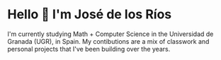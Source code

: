 # Hello 👋 I'm José de los Ríos

I'm currently studying Math + Computer Science in the Universidad de Granada (UGR), in Spain.
My contibutions are a mix of classwork and personal projects that I've been building over the years.

